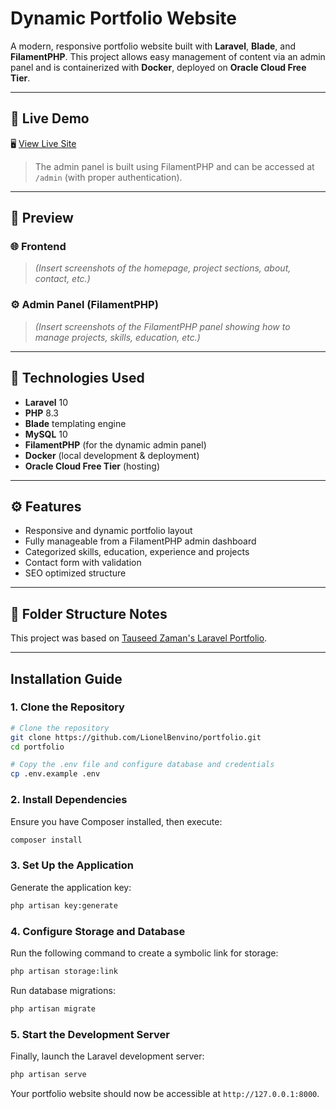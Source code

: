 # Dynamic Portfolio Website

A modern, responsive portfolio website built with **Laravel**, **Blade**, and **FilamentPHP**. This project allows easy management of content via an admin panel and is containerized with **Docker**, deployed on **Oracle Cloud Free Tier**.

---

## 🚀 Live Demo

🖥️ [View Live Site](http://http://89.168.18.215/)

> The admin panel is built using FilamentPHP and can be accessed at `/admin` (with proper authentication).

---

## 📸 Preview

### 🌐 Frontend

> *(Insert screenshots of the homepage, project sections, about, contact, etc.)*

### ⚙️ Admin Panel (FilamentPHP)

> *(Insert screenshots of the FilamentPHP panel showing how to manage projects, skills, education, etc.)*

---

## 🧰 Technologies Used

- **Laravel** 10
- **PHP** 8.3
- **Blade** templating engine
- **MySQL** 10
- **FilamentPHP** (for the dynamic admin panel)
- **Docker** (local development & deployment)
- **Oracle Cloud Free Tier** (hosting)

---

## ⚙️ Features

- Responsive and dynamic portfolio layout
- Fully manageable from a FilamentPHP admin dashboard
- Categorized skills, education, experience and projects
- Contact form with validation
- SEO optimized structure

---

## 📁 Folder Structure Notes

This project was based on [Tauseed Zaman's Laravel Portfolio](https://github.com/tauseedzaman/laravel-portfolio). 

---

## **Installation Guide**  
### **1. Clone the Repository**  

```bash
# Clone the repository
git clone https://github.com/LionelBenvino/portfolio.git
cd portfolio
```
```bash
# Copy the .env file and configure database and credentials
cp .env.example .env
```

### **2. Install Dependencies**  
Ensure you have Composer installed, then execute:  

```bash
composer install
```

### **3. Set Up the Application**  
Generate the application key:  

```bash
php artisan key:generate
```

### **4. Configure Storage and Database**  
Run the following command to create a symbolic link for storage:  

```bash
php artisan storage:link
```

Run database migrations:  

```bash
php artisan migrate
```

### **5. Start the Development Server**  
Finally, launch the Laravel development server:  

```bash
php artisan serve
```

Your portfolio website should now be accessible at `http://127.0.0.1:8000`.  